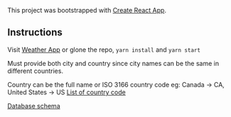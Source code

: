 This project was bootstrapped with [Create React App](https://github.com/facebook/create-react-app).


## Instructions
Visit [Weather App](https://jasonjys.github.io/weather)
or glone the repo, `yarn install` and `yarn start`

Must provide both city and country since city names can be the same in different countries.

Country can be the full name or ISO 3166 country code
eg: Canada -> CA, United States -> US
[List of country code](https://en.wikipedia.org/wiki/List_of_ISO_3166_country_codes)

[Database schema](https://www.plectica.com/maps/ACKE3YNAI)
